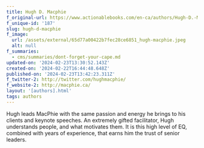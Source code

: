 ```yaml
---
title: Hugh D. Macphie
f_original-url: https://www.actionablebooks.com/en-ca/authors/Hugh-D.-MacPhie/
f_unique-id: '187'
slug: hugh-d-macphie
f_image:
  url: /assets/external/65d77a00422b7fec28ce6851_hugh-macphie.jpeg
  alt: null
f_summaries:
  - cms/summaries/dont-forget-your-cape.md
updated-on: '2024-02-23T13:30:52.143Z'
created-on: '2024-02-22T16:44:48.648Z'
published-on: '2024-02-23T13:42:23.311Z'
f_twitter-2: http://twitter.com/hughmacphie/
f_website-2: http://macphie.ca/
layout: '[authors].html'
tags: authors
---
```


Hugh leads MacPhie with the same passion and energy he brings to his clients and keynote speeches. An extremely gifted facilitator, Hugh understands people, and what motivates them. It is this high level of EQ, combined with years of experience, that earns him the trust of senior leaders.
